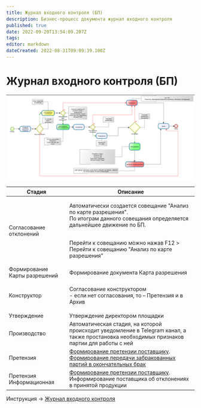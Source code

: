 ```yaml
---
title: Журнал входного контроля (БП)
description: Бизнес-процесс документа журнал входного контроля
published: true
date: 2022-09-20T13:54:09.207Z
tags: 
editor: markdown
dateCreated: 2022-08-31T09:09:39.100Z
---
```


# Журнал входного контроля (БП)

![](<../../../assets/0 (11)1.png>)


| Стадия                        | Описание                                                                                                                                                                            |
| ----------------------------- | ----------------------------------------------------------------------------------------------------------------------------------------------------------------------------------- |
| Согласование отклонений       | <p>Автоматически создается совещание "Анализ по карте разрешения".<br>По итограм данного совещания определяется дальнейшее движение по БП. </p> <br>Перейти к совещанию можно  нажав F12 > Перейти к совещанию "Анализ по карте разрешения"</p>                      |
| Формирование Карты разрешений | Формирование документа Карта разрешения                                                                                                                                             |
| Конструктор                   | <p>Согласование конструктором<br>- если нет согласования, то – Претензия и в Архив</p>                                                                                              |
| Утверждение                   | Утверждение директором площадки                                                                                                                                                     |
| Производство                  | Автоматическая стадия, на которой происходит уведомление в Telegram канал, а также простановка необходимых признаков партии для работы с ней                                        |
| Претензия                     | [Формирование претензии поставщику](../../pretenzii/pretenziya-postavshiku/). [Формирование передачи забракованных партий в окончательных брак](../uchet-braka/peredacha-v-brak.md) |
| Претензия Информационная      | [Формирование претензии поставщику](../../pretenzii/pretenziya-postavshiku/). Информирование поставщика об отклонениях в принятой продукции                                         |

Инструкция -> [Журнал входного контроля](../vkhodnoi-kontrol/zhurnal-vkhodnogo-kontrolya.md)
